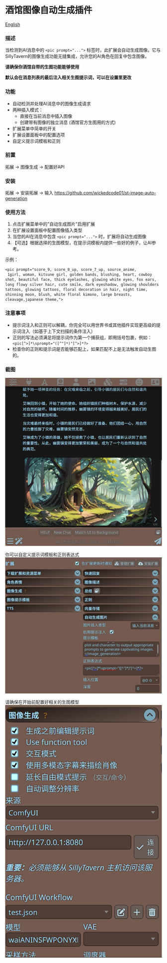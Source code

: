 # 酒馆图像自动生成插件

[English](./README.md)

### 描述
当检测到AI消息中的 `<pic prompt="...">` 标签时，此扩展会自动生成图像。它与SillyTavern的图像生成功能无缝集成，允许您的AI角色在回复中包含图像。


**请确保你酒馆自带的生图功能能够使用**

**默认会在消息列表的最后注入相关生图提示词，可以在设置里更改**
### 功能
- 自动检测并处理AI消息中的图像生成请求
- 两种插入模式：
  - 直接在当前消息中插入图像 
  - 创建带有图像的独立消息 (酒馆官方生图用的方式)
- 扩展菜单中简单的开关
- 扩展设置面板中的配置选项
- 自定义提示词模板和正则

### 前置
拓展 -> 图像生成 -> 配置好API<br>

### 安装
拓展 -> 安装拓展 -> 输入 https://github.com/wickedcode01/st-image-auto-generation

### 使用方法
1. 点击扩展菜单中的"自动生成图片"启用扩展
2. 在扩展设置面板中配置图像插入类型
3. 当您的AI在消息中包含 `<pic prompt="...">` 时，扩展将自动生成图像
4. 【可选】根据选择的生图模型，在提示词模板内提供一些好的例子，让AI参考。

示例：
```
<pic prompt="score_9, score_8_up, score_7_up, source_anime,
 1girl, woman, kitsune girl, golden bands, blushing, heart, cowboy shot, beautiful face, thick eyelashes, glowing white eyes, fox ears, long flowy silver hair, cute smile, dark eyeshadow, glowing shoulders tattoos, glowing tattoos, floral decoration in hair, night time, shinning moon, blush, white floral kimono, large breasts, cleavage,japanese theme,">
```
### 注意事项
- 提示词注入和正则可以解耦，你完全可以用世界书或其他插件实现更高级的提示词注入（如基于上下文扫描的条件注入）
- 正则的写法必须满足将提示词作为第一个捕获组，即用括号包裹，例如：`<pic[^>]*\sprompt="([^"]*)"[^>]*?>` 
- 检查你的正则和提示词是否能够匹配上，如果匹配不上是无法触发自动生图的。

### 截图
![](./dist/screenshot.png)

你可以自定义提示词模板和正则表达式<br>
![settings](./dist/screenshot2.png)

请确保在开始前配置好相关的生图模型<br>
![](./dist/Screenshot%202025-05-23%20141239.png)

